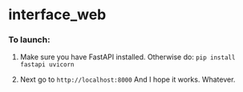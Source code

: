 # interface_web

### To launch: 

1) Make sure you have FastAPI installed. Otherwise do:
```pip install fastapi uvicorn```

2) Next go to
```http://localhost:8000```
And I hope it works. Whatever.